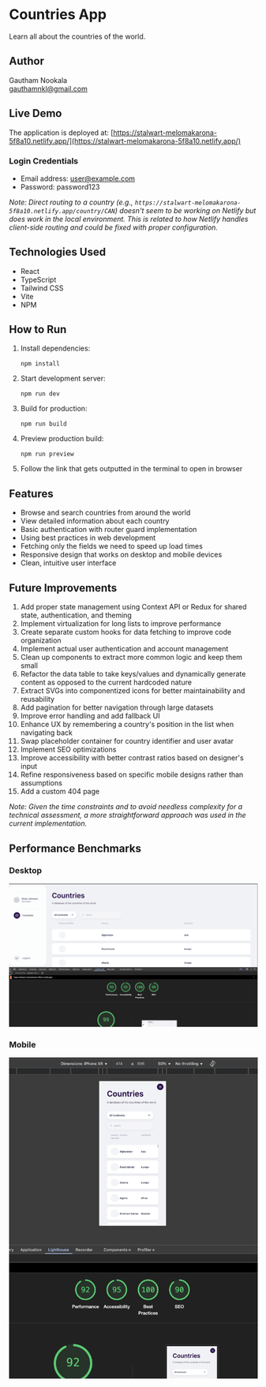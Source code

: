 # Countries App

Learn all about the countries of the world.

## Author

Gautham Nookala  
gauthamnkl@gmail.com

## Live Demo

The application is deployed at: [https://stalwart-melomakarona-5f8a10.netlify.app/](https://stalwart-melomakarona-5f8a10.netlify.app/)

### Login Credentials

- Email address: user@example.com
- Password: password123

_Note: Direct routing to a country (e.g., `https://stalwart-melomakarona-5f8a10.netlify.app/country/CAN`) doesn't seem to be working on Netlify but does work in the local environment. This is related to how Netlify handles client-side routing and could be fixed with proper configuration._

## Technologies Used

- React
- TypeScript
- Tailwind CSS
- Vite
- NPM

## How to Run

1. Install dependencies:

   ```
   npm install
   ```

2. Start development server:

   ```
   npm run dev
   ```

3. Build for production:

   ```
   npm run build
   ```

4. Preview production build:

   ```
   npm run preview
   ```

5. Follow the link that gets outputted in the terminal to open in browser

## Features

- Browse and search countries from around the world
- View detailed information about each country
- Basic authentication with router guard implementation
- Using best practices in web development
- Fetching only the fields we need to speed up load times
- Responsive design that works on desktop and mobile devices
- Clean, intuitive user interface

## Future Improvements

1. Add proper state management using Context API or Redux for shared state, authentication, and theming
2. Implement virtualization for long lists to improve performance
3. Create separate custom hooks for data fetching to improve code organization
4. Implement actual user authentication and account management
5. Clean up components to extract more common logic and keep them small
6. Refactor the data table to take keys/values and dynamically generate content as opposed to the current hardcoded nature
7. Extract SVGs into componentized icons for better maintainability and reusability
8. Add pagination for better navigation through large datasets
9. Improve error handling and add fallback UI
10. Enhance UX by remembering a country's position in the list when navigating back
11. Swap placeholder container for country identifier and user avatar
12. Implement SEO optimizations
13. Improve accessibility with better contrast ratios based on designer's input
14. Refine responsiveness based on specific mobile designs rather than assumptions
15. Add a custom 404 page

_Note: Given the time constraints and to avoid needless complexity for a technical assessment, a more straightforward approach was used in the current implementation._

## Performance Benchmarks

### Desktop

![Desktop](./public/lighthouse-desktop.png)

### Mobile

![Mobile](./public/lighthouse-mobile.png)
